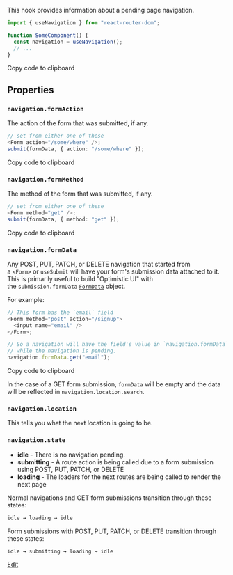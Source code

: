 
This hook provides information about a pending page navigation.

```ts
import { useNavigation } from "react-router-dom";

function SomeComponent() {
  const navigation = useNavigation();
  // ...
}
```

Copy code to clipboard

## [](https://remix.run/docs/en/main/hooks/use-navigation#properties)Properties

### [](https://remix.run/docs/en/main/hooks/use-navigation#navigationformaction)`navigation.formAction`

The action of the form that was submitted, if any.

```ts
// set from either one of these
<Form action="/some/where" />;
submit(formData, { action: "/some/where" });
```

Copy code to clipboard

### [](https://remix.run/docs/en/main/hooks/use-navigation#navigationformmethod)`navigation.formMethod`

The method of the form that was submitted, if any.

```ts
// set from either one of these
<Form method="get" />;
submit(formData, { method: "get" });
```

Copy code to clipboard

### [](https://remix.run/docs/en/main/hooks/use-navigation#navigationformdata)`navigation.formData`

Any POST, PUT, PATCH, or DELETE navigation that started from a `<Form>` or `useSubmit` will have your form's submission data attached to it. This is primarily useful to build "Optimistic UI" with the `submission.formData` [`FormData`](https://developer.mozilla.org/en-US/docs/Web/API/FormData) object.

For example:

```ts
// This form has the `email` field
<Form method="post" action="/signup">
  <input name="email" />
</Form>;

// So a navigation will have the field's value in `navigation.formData`
// while the navigation is pending.
navigation.formData.get("email");
```

Copy code to clipboard

In the case of a GET form submission, `formData` will be empty and the data will be reflected in `navigation.location.search`.

### [](https://remix.run/docs/en/main/hooks/use-navigation#navigationlocation)`navigation.location`

This tells you what the next location is going to be.

### [](https://remix.run/docs/en/main/hooks/use-navigation#navigationstate)`navigation.state`

- **idle** - There is no navigation pending.
- **submitting** - A route action is being called due to a form submission using POST, PUT, PATCH, or DELETE
- **loading** - The loaders for the next routes are being called to render the next page

Normal navigations and GET form submissions transition through these states:

```ts
idle → loading → idle
```

Form submissions with POST, PUT, PATCH, or DELETE transition through these states:

```ts
idle → submitting → loading → idle
```

[Edit](https://github.com/remix-run/remix/edit/main/docs/hooks/use-navigation.md)

